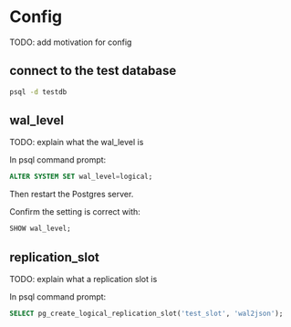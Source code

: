 # Config
TODO: add motivation for config

## connect to the test database
```bash
psql -d testdb
```

## wal_level
TODO: explain what the wal_level is

In psql command prompt:
```sql
ALTER SYSTEM SET wal_level=logical;
```
Then restart the Postgres server.

Confirm the setting is correct with:
```sql
SHOW wal_level;
```

## replication_slot
TODO: explain what a replication slot is

In psql command prompt:
```sql
SELECT pg_create_logical_replication_slot('test_slot', 'wal2json');
```